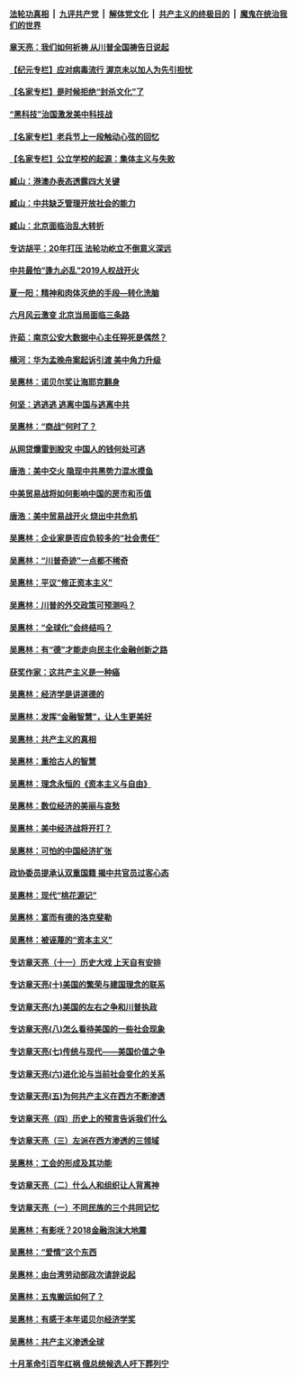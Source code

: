

####  [法轮功真相](../../../../basic/blob/master/README.md?t=06052301) &nbsp;|&nbsp; [九评共产党](../../../../9ping.md/blob/master/README.md?t=06052301) &nbsp;|&nbsp; [解体党文化](../../../../jtdwh.md/blob/master/README.md?t=06052301)  &nbsp;|&nbsp; [共产主义的终极目的](../../../../gczydzjmd.md/blob/master/README.md?t=06052301) &nbsp;|&nbsp; [魔鬼在统治我们的世界](../../../../mgztzwmdsj.md/blob/master/README.md?t=06052301) 

#### [章天亮：我们如何祈祷 从川普全国祷告日说起](../pages/nsc423/n11944627.md?t=06052301) 

#### [【纪元专栏】应对病毒流行 渥京未以加人为先引担忧](../pages/nsc423/n11875714.md?t=06052301) 

#### [【名家专栏】是时候拒绝“封杀文化”了](../pages/nsc423/n11814093.md?t=06052301) 

#### [“黑科技”治国激发美中科技战](../pages/nsc423/n11638056.md?t=06052301) 

#### [【名家专栏】老兵节上一段触动心弦的回忆](../pages/nsc423/n11646016.md?t=06052301) 

#### [【名家专栏】公立学校的起源：集体主义与失败](../pages/nsc423/n11601833.md?t=06052301) 

#### [臧山：港澳办表态透露四大关键](../pages/nsc423/n11421628.md?t=06052301) 

#### [臧山：中共缺乏管理开放社会的能力](../pages/nsc423/n11407457.md?t=06052301) 

#### [臧山：北京面临治乱大转折](../pages/nsc423/n11406895.md?t=06052301) 

#### [专访胡平：20年打压 法轮功屹立不倒意义深远](../pages/nsc423/n11398800.md?t=06052301) 

#### [中共最怕“逢九必乱”2019人权战开火](../pages/nsc423/n11385248.md?t=06052301) 

#### [夏一阳：精神和肉体灭绝的手段—转化洗脑](../pages/nsc423/n11368250.md?t=06052301) 

#### [六月风云激变 北京当局面临三条路](../pages/nsc423/n11313668.md?t=06052301) 

#### [许茹：南京公安大数据中心主任猝死是偶然？](../pages/nsc423/n11064744.md?t=06052301) 

#### [横河：华为孟晚舟案起诉引渡 美中角力升级](../pages/nsc423/n11027230.md?t=06052301) 

#### [吴惠林：诺贝尔奖让海耶克翻身](../pages/nsc423/n10890049.md?t=06052301) 

#### [何坚：逃逃逃 逃离中国与逃离中共](../pages/nsc423/n10592891.md?t=06052301) 

#### [吴惠林：“商战”何时了？](../pages/nsc423/n10573558.md?t=06052301) 

#### [从网贷爆雷到股灾 中国人的钱何处可逃](../pages/nsc423/n10572800.md?t=06052301) 

#### [唐浩：美中交火 隐现中共黑势力混水摸鱼](../pages/nsc423/n10544040.md?t=06052301) 

#### [中美贸易战将如何影响中国的房市和币值](../pages/nsc423/n10543697.md?t=06052301) 

#### [唐浩：美中贸易战开火 烧出中共危机](../pages/nsc423/n10540126.md?t=06052301) 

#### [吴惠林：企业家是否应负较多的“社会责任”](../pages/nsc423/n10535022.md?t=06052301) 

#### [吴惠林：“川普奇迹”一点都不稀奇](../pages/nsc423/n10512808.md?t=06052301) 

#### [吴惠林：平议“修正资本主义”](../pages/nsc423/n10495724.md?t=06052301) 

#### [吴惠林：川普的外交政策可预测吗？](../pages/nsc423/n10462387.md?t=06052301) 

#### [吴惠林：“全球化”会终结吗？](../pages/nsc423/n10452838.md?t=06052301) 

#### [吴惠林：有“德”才能走向民主化金融创新之路](../pages/nsc423/n10432292.md?t=06052301) 

#### [获奖作家：这共产主义是一种癌](../pages/nsc423/n10431541.md?t=06052301) 

#### [吴惠林：经济学是讲道德的](../pages/nsc423/n10398014.md?t=06052301) 

#### [吴惠林：发挥“金融智慧”，让人生更美好](../pages/nsc423/n10375019.md?t=06052301) 

#### [吴惠林：共产主义的真相](../pages/nsc423/n10351394.md?t=06052301) 

#### [吴惠林：重拾古人的智慧](../pages/nsc423/n10337691.md?t=06052301) 

#### [吴惠林：理念永恒的《资本主义与自由》](../pages/nsc423/n10316274.md?t=06052301) 

#### [吴惠林：数位经济的美丽与哀愁](../pages/nsc423/n10292946.md?t=06052301) 

#### [吴惠林：美中经济战将开打？](../pages/nsc423/n10258825.md?t=06052301) 

#### [吴惠林：可怕的中国经济扩张](../pages/nsc423/n10219147.md?t=06052301) 

#### [政协委员提承认双重国籍 揭中共官员过客心态](../pages/nsc423/n10208809.md?t=06052301) 

#### [吴惠林：现代“桃花源记”](../pages/nsc423/n10185234.md?t=06052301) 

#### [吴惠林：富而有德的洛克斐勒](../pages/nsc423/n10142264.md?t=06052301) 

#### [吴惠林：被诬蔑的“资本主义”](../pages/nsc423/n10124816.md?t=06052301) 

#### [专访章天亮（十一）历史大戏 上天自有安排](../pages/nsc423/n10094905.md?t=06052301) 

#### [专访章天亮(十)美国的繁荣与建国理念的联系](../pages/nsc423/n10094899.md?t=06052301) 

#### [专访章天亮(九)美国的左右之争和川普执政](../pages/nsc423/n10094889.md?t=06052301) 

#### [专访章天亮(八)怎么看待美国的一些社会现象](../pages/nsc423/n10094857.md?t=06052301) 

#### [专访章天亮(七)传统与现代——美国价值之争](../pages/nsc423/n10093140.md?t=06052301) 

#### [专访章天亮(六)进化论与当前社会变化的关系](../pages/nsc423/n10092036.md?t=06052301) 

#### [专访章天亮(五)为何共产主义在西方不断渗透](../pages/nsc423/n10083620.md?t=06052301) 

#### [专访章天亮（四）历史上的预言告诉我们什么](../pages/nsc423/n10083606.md?t=06052301) 

#### [专访章天亮（三）左派在西方渗透的三领域](../pages/nsc423/n10081115.md?t=06052301) 

#### [吴惠林：工会的形成及其功能](../pages/nsc423/n10080633.md?t=06052301) 

#### [专访章天亮（二）什么人和组织让人背离神](../pages/nsc423/n10076637.md?t=06052301) 

#### [专访章天亮（一）不同民族的三个共同记忆](../pages/nsc423/n10074188.md?t=06052301) 

#### [吴惠林：有影呒？2018金融泡沫大地震](../pages/nsc423/n10040534.md?t=06052301) 

#### [吴惠林：“爱情”这个东西](../pages/nsc423/n10019423.md?t=06052301) 

#### [吴惠林：由台湾劳动部政次请辞说起](../pages/nsc423/n9979679.md?t=06052301) 

#### [吴惠林：五鬼搬运如何了？](../pages/nsc423/n9925338.md?t=06052301) 

#### [吴惠林：有感于本年诺贝尔经济学奖](../pages/nsc423/n9871883.md?t=06052301) 

#### [吴惠林：共产主义渗透全球](../pages/nsc423/n9812748.md?t=06052301) 

#### [十月革命引百年红祸 俄总统候选人吁下葬列宁](../pages/nsc423/n9810182.md?t=06052301) 

